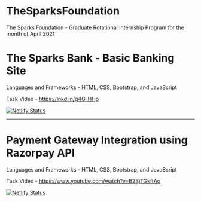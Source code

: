 # TheSparksFoundation
The Sparks Foundation - Graduate Rotational Internship Program for the month of April 2021

# The Sparks Bank - Basic Banking Site <br> 
Languages and Frameworks - HTML, CSS, Bootstrap, and JavaScript

Task Video - https://lnkd.in/g4G-HHp

[![Netlify Status](https://api.netlify.com/api/v1/badges/38ad10de-e53f-4283-a5ca-1d36dfaf5dec/deploy-status)](https://thesparksbank.netlify.app)

<hr>

# Payment Gateway Integration using Razorpay API <br>
Languages and Frameworks - HTML, CSS, Bootstrap, and JavaScript 

Task Video - https://www.youtube.com/watch?v=B2BjTGkftAo

[![Netlify Status](https://api.netlify.com/api/v1/badges/279cd78e-ca8f-4c4b-a43f-4893173675ca/deploy-status)](https://fw-payment-gateway.netlify.app)



